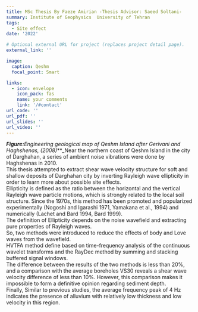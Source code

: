 ```yaml
---
title: MSc Thesis By Faeze Amirian -Thesis Advisor: Saeed Soltani-
summary: Institute of Geophysics  University of Tehran
tags:
  - Site effect
date: '2022'

# Optional external URL for project (replaces project detail page).
external_link: ''

image:
  caption: Qeshm
  focal_point: Smart

links:
  - icon: envelope
    icon_pack: fas
    name: your comments
    link: '/#contact'
url_code: ''
url_pdf: ''
url_slides: ''
url_video: ''
---
```

**_Figure:_**_Engineering geological map of Qeshm Island after Gerivani and Haghshenas, (2008)_**_Near the northern coast of Qeshm Island in the city of Darghahan, a series of ambient noise vibrations were done by Haghshenas in 2010.<br />
This thesis attempted to extract shear wave velocity structure for soft and shallow deposits of Darghahan city by inverting Rayleigh wave ellipticity in order to learn more about possible site effects.<br />
Ellipticity is defined as the ratio between the horizontal and the vertical Rayleigh wave particle motions, which is strongly related to the local soil structure. Since the 1970s, this method has been promoted and popularized experimentally (Nogoshi and Igarashi 1971, Yamakana et al., 1994) and numerically (Lachet and Bard 1994, Bard 1999). <br />
The definition of Ellipticity depends on the noise wavefield and extracting pure properties of Rayleigh waves. <br />So, two methods were introduced to reduce the effects of body and Love waves from the wavefield.<br />
HVTFA method define based on time-frequency analysis of the continuous wavelet transforms and the RayDec method by summing and stacking buffered signal windows.<br />
The difference between the results of the two methods is less than 20%, and a comparison with the average boreholes VS30 reveals a shear wave velocity difference of less than 10%. However, this comparison makes it impossible to form a definitive opinion regarding sediment depth.<br />Finally, Similar to previous studies, the average frequency peak of 4 Hz indicates the presence of alluvium with relatively low thickness and low velocity in this region.<br /><br />